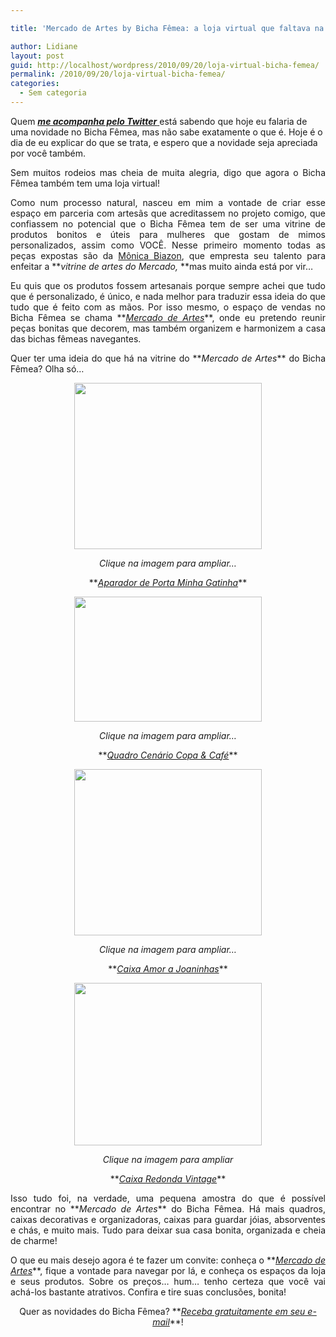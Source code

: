 ```yaml
---

title: 'Mercado de Artes by Bicha Fêmea: a loja virtual que faltava na blogosfera!'

author: Lidiane
layout: post
guid: http://localhost/wordpress/2010/09/20/loja-virtual-bicha-femea/
permalink: /2010/09/20/loja-virtual-bicha-femea/
categories:
  - Sem categoria
---
```

Quem <a href="http://twitter.com/bichafemea" target="_blank">**<em>me acompanha pelo Twitter</em>** </a>está sabendo que hoje eu falaria de uma novidade no Bicha Fêmea, mas não sabe exatamente o que é. Hoje é o dia de eu explicar do que se trata, e espero que a novidade seja apreciada por você também.

<p style="text-align: justify;">
  Sem muitos rodeios mas cheia de muita alegria, digo que agora o Bicha Fêmea também tem uma loja virtual!
</p>

<!--more-->

<p style="text-align: justify;">
  Como num processo natural, nasceu em mim a vontade de criar esse espaço em parceria com artesãs que acreditassem no projeto comigo, que confiassem no potencial que o Bicha Fêmea tem de ser uma vitrine de produtos bonitos e úteis para mulheres que gostam de mimos personalizados, assim como VOCÊ. Nesse primeiro momento todas as peças expostas são da <a href="http://atelieartedamonicanovilla.blogspot.com/" target="_blank">Mônica Biazon</a>, que empresta seu talento para enfeitar a **<em>vitrine de artes do Mercado, </em>**mas muito ainda está por vir&#8230;
</p>

<p style="text-align: justify;">
  Eu quis que os produtos fossem artesanais porque sempre achei que tudo que é personalizado, é único, e nada melhor para traduzir essa ideia do que tudo que é feito com as mãos. Por isso mesmo, o espaço de vendas no Bicha Fêmea se chama **<em><a href="http://www.trololodemulher.com.br/loja/" target="_blank">Mercado de Artes</a></em>**, onde eu pretendo reunir peças bonitas que decorem, mas também organizem e harmonizem a casa das bichas fêmeas navegantes.
</p>

<p style="text-align: justify;">
  Quer ter uma ideia do que há na vitrine do **<em>Mercado de Artes</em>** do Bicha Fêmea? Olha só…
</p>

<p style="text-align: center;">
  <a href="http://www.trololodemulher.com.br/blog/wp-content/uploads/2010/09/Aparador-de-Porta-Minha-Gatinha-2.jpg"><img class="size-medium wp-image-5207 aligncenter" title="Aparador de Porta Minha Gatinha 2" src="http://www.trololodemulher.com.br/blog/wp-content/uploads/2010/09/Aparador-de-Porta-Minha-Gatinha-2-300x266.jpg" alt="" width="300" height="266" /></a>
</p>

<p style="text-align: center;">
  <em>Clique na imagem para ampliar…</em>
</p>

<p style="text-align: center;">
  **<em><a href="http://www.trololodemulher.com.br/loja/2010/09/07/aparador-porta-gatinha/" target="_blank">Aparador de Porta Minha Gatinha</a></em>**
</p>

<p style="text-align: center;">
  <a href="http://www.trololodemulher.com.br/blog/wp-content/uploads/2010/09/Quadro-Cenario-CopaCafe.jpg"><img class="alignnone size-medium wp-image-5208" title="Quadro Cenário Copa&Café" src="http://www.trololodemulher.com.br/blog/wp-content/uploads/2010/09/Quadro-Cenario-CopaCafe-300x200.jpg" alt="" width="300" height="200" /></a>
</p>

<p style="text-align: center;">
  <em>Clique na imagem para ampliar…</em>
</p>

<p style="text-align: center;">
  **<em><a href="http://www.trololodemulher.com.br/loja/2010/09/07/quadro-cenario-copa-cafe/" target="_blank">Quadro Cenário Copa & Café</a></em>**
</p>

<p style="text-align: center;">
  <a href="http://www.trololodemulher.com.br/blog/wp-content/uploads/2010/09/Amor-a-Joaninhas-2.jpg"><img class="alignnone size-medium wp-image-5209" title="Amor a Joaninhas 2" src="http://www.trololodemulher.com.br/blog/wp-content/uploads/2010/09/Amor-a-Joaninhas-2-300x266.jpg" alt="" width="300" height="266" /></a>
</p>

<p style="text-align: center;">
  <em>Clique na imagem para ampliar…</em>
</p>

<p style="text-align: center;">
  **<a href="http://www.trololodemulher.com.br/loja/2010/09/08/caixa-amor-a-joaninhas/" target="_self"><em>Caixa Amor a Joaninhas</em></a>**
</p>

<p style="text-align: center;">
  <a href="http://www.trololodemulher.com.br/blog/wp-content/uploads/2010/09/Caixa-Redonda-Vintage.jpg"><img class="alignnone size-medium wp-image-5210" title="Caixa Redonda Vintage" src="http://www.trololodemulher.com.br/blog/wp-content/uploads/2010/09/Caixa-Redonda-Vintage-300x260.jpg" alt="" width="300" height="260" /></a>
</p>

<p style="text-align: center;">
  <em>Clique na imagem para ampliar</em>
</p>

<p style="text-align: center;">
  **<em><a href="http://www.trololodemulher.com.br/loja/2010/09/08/caixa-redonda-vintage/" target="_blank">Caixa Redonda Vintage</a></em>**
</p>

<p style="text-align: justify;">
  Isso tudo foi, na verdade, uma pequena amostra do que é possível encontrar no **<em>Mercado de Artes</em>** do Bicha Fêmea. Há mais quadros, caixas decorativas e organizadoras, caixas para guardar jóias, absorventes e chás, e muito mais. Tudo para deixar sua casa bonita, organizada e cheia de charme!
</p>

<p style="text-align: justify;">
  O que eu mais desejo agora é te fazer um convite: conheça o **<em><a href="http://www.trololodemulher.com.br/loja/" target="_blank">Mercado de Artes</a></em>**, fique a vontade para navegar por lá, e conheça os espaços da loja e seus produtos. Sobre os preços… hum… tenho certeza que você vai achá-los bastante atrativos. Confira e tire suas conclusões, bonita!
</p>

<p style="text-align: center;">
  Quer as novidades do Bicha Fêmea? **<em><a href="http://feedburner.google.com/fb/a/mailverify?uri=blogbichafemea&loc=pt_BR">Receba gratuitamente em seu e-mail</a></em>**!
</p>